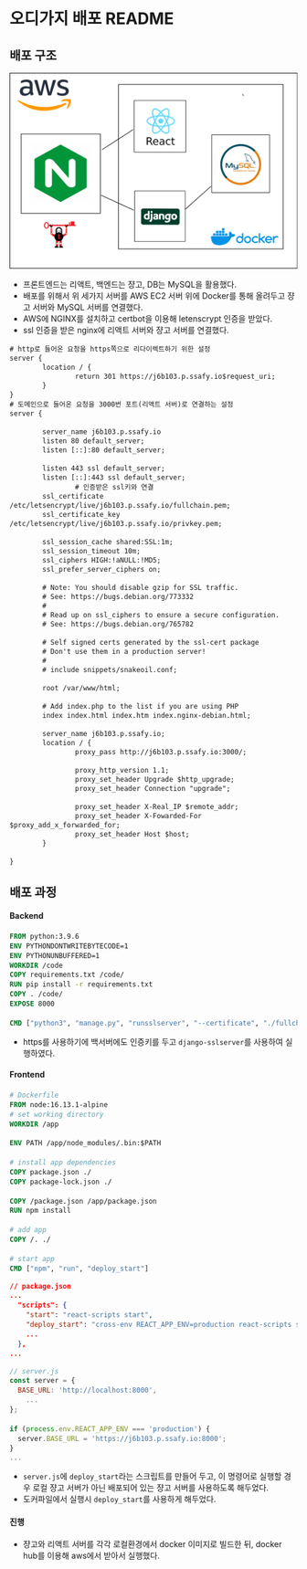 # 오디가지 배포 README



## 배포 구조

![image-20220406160524871](./README_deploy.assets/image-20220406160524871.png)

- 프론트엔드는 리액트, 백엔드는 쟝고, DB는 MySQL을 활용했다.
- 배포를 위해서 위 세가지 서버를 AWS EC2 서버 위에 Docker를 통해 올려두고 쟝고 서버와 MySQL 서버를 연결했다.
- AWS에 NGINX를 설치하고 certbot을 이용해 letenscrypt 인증을 받았다.
- ssl 인증을 받은 nginx에 리액트 서버와 쟝고 서버를 연결했다.



```nginx
# http로 들어온 요청을 https쪽으로 리다이렉트하기 위한 설정
server {
        location / {
                return 301 https://j6b103.p.ssafy.io$request_uri;
        }
}
# 도메인으로 들어온 요청을 3000번 포트(리액트 서버)로 연결하는 설정
server {

        server_name j6b103.p.ssafy.io
        listen 80 default_server;
        listen [::]:80 default_server;

        listen 443 ssl default_server;
        listen [::]:443 ssl default_server;
				# 인증받은 ssl키와 연결
        ssl_certificate /etc/letsencrypt/live/j6b103.p.ssafy.io/fullchain.pem;
        ssl_certificate_key /etc/letsencrypt/live/j6b103.p.ssafy.io/privkey.pem;

        ssl_session_cache shared:SSL:1m;
        ssl_session_timeout 10m;
        ssl_ciphers HIGH:!aNULL:!MD5;
        ssl_prefer_server_ciphers on;

        # Note: You should disable gzip for SSL traffic.
        # See: https://bugs.debian.org/773332
        #
        # Read up on ssl_ciphers to ensure a secure configuration.
        # See: https://bugs.debian.org/765782

        # Self signed certs generated by the ssl-cert package
        # Don't use them in a production server!
        #
        # include snippets/snakeoil.conf;

        root /var/www/html;

        # Add index.php to the list if you are using PHP
        index index.html index.htm index.nginx-debian.html;

        server_name j6b103.p.ssafy.io;
        location / {
                proxy_pass http://j6b103.p.ssafy.io:3000/;

                proxy_http_version 1.1;
                proxy_set_header Upgrade $http_upgrade;
                proxy_set_header Connection "upgrade";

                proxy_set_header X-Real_IP $remote_addr;
                proxy_set_header X-Fowarded-For $proxy_add_x_forwarded_for;
                proxy_set_header Host $host;
        }
   
}
```



## 배포 과정

#### Backend

```dockerfile
FROM python:3.9.6
ENV PYTHONDONTWRITEBYTECODE=1
ENV PYTHONUNBUFFERED=1
WORKDIR /code
COPY requirements.txt /code/
RUN pip install -r requirements.txt
COPY . /code/
EXPOSE 8000

CMD ["python3", "manage.py", "runsslserver", "--certificate", "./fullchain.pem", "--key", "./privkey.pem", "0.0.0.0:8000"]
```

- https를 사용하기에 백서버에도 인증키를 두고 `django-sslserver`를 사용하여 실행하였다.

#### Frontend

```dockerfile
# Dockerfile 
FROM node:16.13.1-alpine
# set working directory
WORKDIR /app

ENV PATH /app/node_modules/.bin:$PATH

# install app dependencies
COPY package.json ./
COPY package-lock.json ./

COPY /package.json /app/package.json
RUN npm install

# add app
COPY /. ./

# start app
CMD ["npm", "run", "deploy_start"]
```
```json
// package.json
...
  "scripts": {
    "start": "react-scripts start",
    "deploy_start": "cross-env REACT_APP_ENV=production react-scripts start",
    ...
  },
...
```
```js
// server.js
const server = {
  BASE_URL: 'http://localhost:8000',
	...
};

if (process.env.REACT_APP_ENV === 'production') {
  server.BASE_URL = 'https://j6b103.p.ssafy.io:8000';
}
...
```

- `server.js`에 `deploy_start`라는 스크립트를 만들어 두고, 이 명령어로 실행할 경우 로컬 쟝고 서버가 아닌 배포되어 있는 쟝고 서버를 사용하도록 해두었다.
- 도커파일에서 실행시 `deploy_start`를 사용하게 해두었다.



#### 진행

- 쟝고와 리액트 서버를 각각 로컬환경에서 docker 이미지로 빌드한 뒤, docker hub를 이용해 aws에서 받아서 실행했다.

